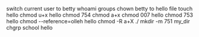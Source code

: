 switch current user to betty
whoami
groups
chown betty to hello file
touch hello
chmod u+x hello
chmod 754
chmod a+x
chmod 007 hello
chmod 753 hello
chmod --reference=olleh hello
chmod -R a+X ./
mkdir -m 751 my_dir
chgrp school hello
